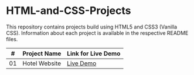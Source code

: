 # HTML-and-CSS-Projects

This repository contains projects build using HTML5 and CSS3 (Vanilla CSS). Information about each project is available in the respective README files.


\# | Project Name | Link for Live Demo
------------ | ------------- | -------------
01  | Hotel Website | [Live Demo](https://focused-thompson-2db155.netlify.app/index.html)

